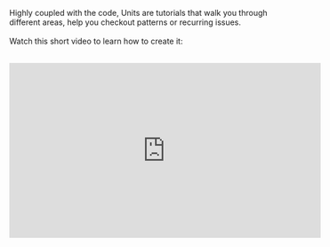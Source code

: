 Highly coupled with the code, Units are tutorials that walk you through different areas, help you checkout patterns or recurring issues.
</br></br>
Watch this short video to learn how to create it:
</br></br>
<iframe width="560" height="315" src="https://www.youtube.com/embed/FeaI9IFmmxc" frameborder="0" allow="accelerometer; autoplay; clipboard-write; encrypted-media; gyroscope; picture-in-picture" allowfullscreen></iframe>
